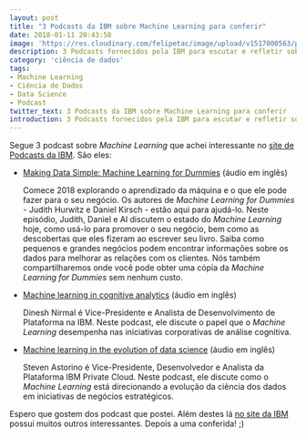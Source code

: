 ```yaml
---
layout: post
title: "3 Podcasts da IBM sobre Machine Learning para conferir"
date: 2018-01-11 20:43:58
image: 'https://res.cloudinary.com/felipetac/image/upload/v1517000563/podcast-ibm_tehzg2.png'
description: 3 Podcasts fornecidos pela IBM para escutar e refletir sobre Machine Learning.
category: 'ciência de dados'
tags:
- Machine Learning
- Ciência de Dados
- Data Science
- Podcast
twitter_text: 3 Podcasts da IBM sobre Machine Learning para conferir
introduction: 3 Podcasts fornecidos pela IBM para escutar e refletir sobre Machine Learning.
---
```

Segue 3 podcast sobre _Machine Learning_ que achei interessante no [site de Podcasts da IBM](https://www.acast.com/ibmanalyticsinsightspodcasts/). São eles:

- [Making Data Simple: Machine Learning for Dummies](https://www.acast.com/ibmanalyticsinsightspodcasts/making-data-simple-machine-learning-for-dummies) (áudio em inglês)

    Comece 2018 explorando o aprendizado da máquina e o que ele pode fazer para o seu negócio. Os autores de _Machine Learning for Dummies_ - Judith Hurwitz e Daniel Kirsch - estão aqui para ajudá-lo. Neste episódio, Judith, Daniel e Al discutem o estado do _Machine Learning_ hoje, como usá-lo para promover o seu negócio, bem como as descobertas que eles fizeram ao escrever seu livro. Saiba como pequenos e grandes negócios podem encontrar informações sobre os dados para melhorar as relações com os clientes. Nós também compartilharemos onde você pode obter uma cópia da _Machine Learning for Dummies_ sem nenhum custo.

- [Machine learning in cognitive analytics](https://www.acast.com/ibmanalyticsinsightspodcasts/machine-learning-in-cognitive-analytics) (áudio em inglês)

    Dinesh Nirmal é Vice-Presidente e Analista de Desenvolvimento de Plataforma na IBM. Neste podcast, ele discute o papel que o _Machine Learning_ desempenha nas iniciativas corporativas de análise cognitiva.

- [Machine learning in the evolution of data science](https://www.acast.com/ibmanalyticsinsightspodcasts/machine-learning-in-the-evolution-of-data-science) (áudio em inglês)

    Steven Astorino é Vice-Presidente, Desenvolvedor e Analista da Plataforma IBM Private Cloud. Neste podcast, ele discute como o _Machine Learning_ está direcionando a evolução da ciência dos dados em iniciativas de negócios estratégicos.

Espero que gostem dos podcast que postei. Além destes lá [no site da IBM](https://www.acast.com/ibmanalyticsinsightspodcasts/) possui muitos outros interessantes. Depois a uma conferida! ;)